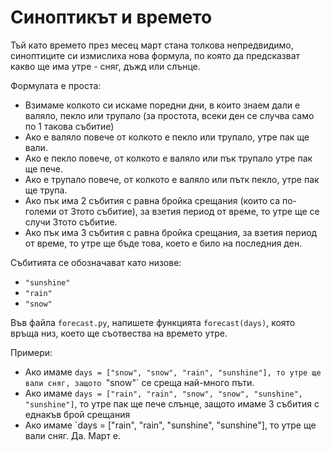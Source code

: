 # Синоптикът и времето

Тъй като времето през месец март стана толкова непредвидимо, синоптиците си измислиха нова формула, по която да предсказват какво ще има утре - сняг, дъжд или слънце.

Формулата е проста:

* Взимаме колкото си искаме поредни дни, в които знаем дали е валяло, пекло или трупало (за простота, всеки ден се случва само по 1 такова събитие)
* Ако е валяло повече от колкото е пекло или трупало, утре пак ще вали.
* Ако е пекло повече, от колкото е валяло или пък трупало утре пак ще пече.
* Ако е трупало повече, от колкото е валяло или пътк пекло, утре пак ще трупа.
* Ако пък има 2 събития с равна бройка срещания (които са по-големи от 3тото събитие), за взетия период от време, то утре ще се случи 3тото събитие.
* Ако пък има 3 събития с равна бройка срещания, за взетия период от време, то утре ще бъде това, което е било на последния ден.

Събитията се обозначават като низове:

* `"sunshine"`
* `"rain"`
* `"snow"`

Във файла `forecast.py`, напишете функцията `forecast(days)`, която връща низ, което ще съотвества на времето утре.

Примери:

* Ако имаме `days = ["snow", "snow", "rain", "sunshine"], то утре ще вали сняг, защото `"snow"` се среща най-много пъти.
* Ако имаме `days = ["rain", "rain", "snow", "snow", "sunshine", "sunshine"]`, то утре пак ще пече слънце, защото имаме 3 събития с еднакъв брой срещания
* Ако имаме `days = ["rain", "rain", "sunshine", "sunshine"], то утре ще вали сняг. Да. Март е.
